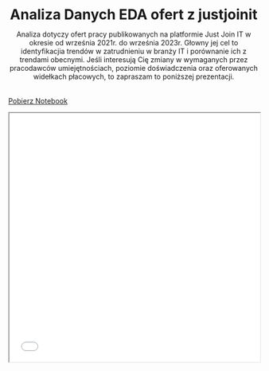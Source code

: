 <header style="margin-bottom: 2rem">
    <h1 style="margin-bottom: 0">Analiza Danych EDA ofert z justjoinit</h1>
    <p>Analiza dotyczy ofert pracy publikowanych na platformie Just Join IT w okresie od września 2021r. do września 2023r. Głowny jej cel to identyfikacjia trendów w zatrudnieniu w branży IT i porównanie ich z trendami obecnymi. Jeśli interesują Cię zmiany w wymaganych przez pracodawców umiejętnościach, poziomie doświadczenia oraz oferowanych widełkach płacowych, to zapraszam to poniższej prezentacji.</p>
</header>

<a href="eda_old_data_justjoinit.ipynb" class="md-button md-button--primary">Pobierz Notebook</a>

<div style="width: 100%; height: 500px; background-color: #2E3440;">
    <iframe
        id="content"
        src="eda_old_data_justjoinit.html"
        width="100%"
        height="100%"  <!-- Dopasowuje wysokość iframe do kontenera -->
        style="border:1px solid black; overflow:hidden;"
    ></iframe>
</div>
<script>
function resizeIframeToFitContent(iframe) {
    iframe.style.height = (iframe.contentWindow.document.documentElement.scrollHeight + 50) + "px";
    iframe.contentDocument.body.style["overflow"] = 'hidden';
}
window.addEventListener('load', function() {
    var iframe = document.getElementById('content');
    resizeIframeToFitContent(iframe);
});
window.addEventListener('resize', function() {
    var iframe = document.getElementById('content');
    resizeIframeToFitContent(iframe);
});
</script>
